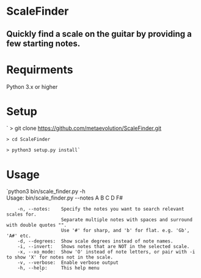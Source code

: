 # ScaleFinder
## Quickly find a scale on the guitar by providing a few starting notes.

# Requirments
Python 3.x or higher

# Setup 
`   > git clone https://github.com/metaevolution/ScaleFinder.git

    > cd ScaleFinder

    > python3 setup.py install`

# Usage
`python3 bin/scale_finder.py  -h              
Usage: bin/scale_finder.py --notes A B C D F#
                

        -n, --notes:    Specify the notes you want to search relevant scales for. 
                        Separate multiple notes with spaces and surround with double quotes "". 
                        Use '#' for sharp, and 'b' for flat. e.g. 'Gb', 'A#' etc.
        -d, --degrees:  Show scale degrees instead of note names. 
        -i, --invert:   Shows notes that are NOT in the selected scale.
        -x, --xo_mode:  Show 'O' instead of note letters, or pair with -i to show 'X' for notes not in the scale.
        -v, --verbose:  Enable verbose output
        -h, --help:     This help menu
                `



